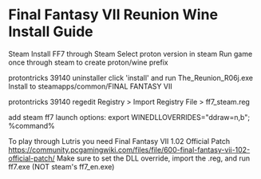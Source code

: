 # Final Fantasy VII Reunion Wine Install Guide

Steam
  Install FF7 through Steam
  Select proton version in steam
  Run game once through steam to create proton/wine prefix

  protontricks 39140 uninstaller
  click 'install' and run The_Reunion_R06j.exe
  Install to steamapps/common/FINAL FANTASY VII

  protontricks 39140 regedit
  Registry > Import Registry File > ff7_steam.reg

  add steam ff7 launch options:		export WINEDLLOVERRIDES="ddraw=n,b"; %command%

  To play through Lutris you need Final Fantasy VII 1.02 Official Patch
  https://community.pcgamingwiki.com/files/file/600-final-fantasy-vii-102-official-patch/
  Make sure to set the DLL override, import the .reg, and run ff7.exe (NOT steam's ff7_en.exe)
